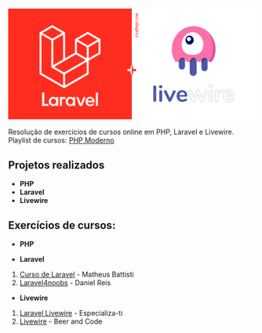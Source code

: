 ![Wallpaper Laravel](https://github.com/Darlley/Backend/blob/main/1_VMKw9VBnAhoP2qx3PXJR_g.png?raw=true)

Resolução de exercícios de cursos online em PHP, Laravel e Livewire. Playlist de cursos: [PHP Moderno](https://www.youtube.com/playlist?list=PL45i6mPs-neiD0aNzHdhjQD9Q4iLEPnEr)

## Projetos realizados

- **PHP**
- **Laravel**
- **Livewire**

## Exercícios de cursos:

- **PHP**

- **Laravel**

1. [Curso de Laravel](https://github.com/Darlley/projeto) - Matheus Battisti
1. [Laravel4noobs](https://github.com/Darlley/laravel4noobs) - Daniel Reis

- **Livewire**
1. [Laravel Livewire](https://github.com/Darlley/laravel-livewire) - Especializa-ti
1. [Livewire](https://github.com/Darlley/beer-livewire) - Beer and Code